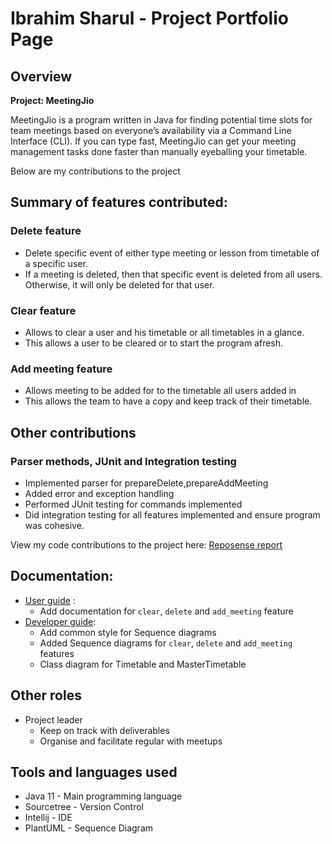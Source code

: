 # Ibrahim Sharul - Project Portfolio Page

## Overview
**Project: MeetingJio**

MeetingJio is a program written in Java for finding potential time slots for team meetings
based on everyone’s availability via a Command Line Interface (CLI). If you can type fast, 
MeetingJio can get your meeting management tasks done faster than manually eyeballing your timetable.

Below are my contributions to the project
## Summary of features contributed:

### Delete feature
- Delete specific event of either type meeting or lesson from timetable of a specific user.
- If a meeting is deleted, then that specific event is deleted from all users.
Otherwise, it will only be deleted for that user. 

### Clear feature

- Allows to clear a user and his timetable or all timetables in a glance.
- This allows a user to be cleared or to start the program afresh.

### Add meeting feature
- Allows meeting to be added for to the timetable all users added in
- This allows the team to have a copy and keep track of their timetable.

## Other contributions
### Parser methods, JUnit and Integration testing
- Implemented parser for prepareDelete,prepareAddMeeting
- Added error and exception handling
- Performed JUnit testing for commands implemented 
- Did integration testing for all features implemented and ensure program was cohesive.

View my code contributions to the project here: [Reposense report](https://nus-cs2113-ay2122s2.github.io/tp-dashboard/?search=ibrahim%20sharul&sort=groupTitle&sortWithin=title&timeframe=commit&mergegroup=&groupSelect=groupByRepos&breakdown=true&checkedFileTypes=docs~functional-code~test-code~other&since=2022-02-18)

## Documentation:
- [User guide](https://ay2122s2-cs2113-t11-3.github.io/tp/UserGuide.html) :
  - Add documentation for `clear`, `delete` and `add_meeting` feature
- [Developer guide](https://ay2122s2-cs2113-t11-3.github.io/tp/DeveloperGuide.html):
  - Add common style for Sequence diagrams
  - Added Sequence diagrams for `clear`, `delete` and `add_meeting` features
  - Class diagram for Timetable and MasterTimetable
  
## Other roles
- Project leader
  - Keep on track with deliverables
  - Organise and facilitate regular with meetups

## Tools and languages used
- Java 11 - Main programming language
- Sourcetree - Version Control
- Intellij - IDE
- PlantUML - Sequence Diagram